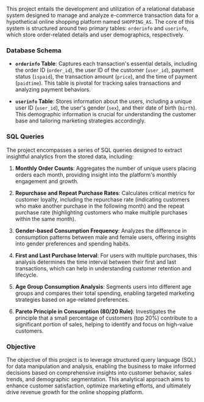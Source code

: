 This project entails the development and utilization of a relational database system designed to manage and analyze e-commerce transaction data for a hypothetical online shopping platform named `SHOPPING_AS`. The core of this system is structured around two primary tables: `orderinfo` and `userinfo`, which store order-related details and user demographics, respectively.

### Database Schema

- **`orderinfo` Table**: Captures each transaction's essential details, including the order ID (`order_id`), the user ID of the customer (`user_id`), payment status (`ispaid`), the transaction amount (`price`), and the time of payment (`paidtime`). This table is pivotal for tracking sales transactions and analyzing payment behaviors.

- **`userinfo` Table**: Stores information about the users, including a unique user ID (`user_id`), the user's gender (`sex`), and their date of birth (`birth`). This demographic information is crucial for understanding the customer base and tailoring marketing strategies accordingly.

### SQL Queries

The project encompasses a series of SQL queries designed to extract insightful analytics from the stored data, including:

1. **Monthly Order Counts**: Aggregates the number of unique users placing orders each month, providing insight into the platform's monthly engagement and growth.

2. **Repurchase and Repeat Purchase Rates**: Calculates critical metrics for customer loyalty, including the repurchase rate (indicating customers who make another purchase in the following month) and the repeat purchase rate (highlighting customers who make multiple purchases within the same month).

3. **Gender-based Consumption Frequency**: Analyzes the difference in consumption patterns between male and female users, offering insights into gender preferences and spending habits.

4. **First and Last Purchase Interval**: For users with multiple purchases, this analysis determines the time interval between their first and last transactions, which can help in understanding customer retention and lifecycle.

5. **Age Group Consumption Analysis**: Segments users into different age groups and compares their total spending, enabling targeted marketing strategies based on age-related preferences.

6. **Pareto Principle in Consumption (80/20 Rule)**: Investigates the principle that a small percentage of customers (top 20%) contribute to a significant portion of sales, helping to identify and focus on high-value customers.

### Objective

The objective of this project is to leverage structured query language (SQL) for data manipulation and analysis, enabling the business to make informed decisions based on comprehensive insights into customer behavior, sales trends, and demographic segmentation. This analytical approach aims to enhance customer satisfaction, optimize marketing efforts, and ultimately drive revenue growth for the online shopping platform.
